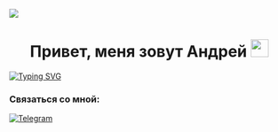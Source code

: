![](https://komarev.com/ghpvc/?username=UserGitHub37&label=PROFILE+VIEWS)

<h1 align="center">Привет, меня зовут Андрей</a>
<img src="https://github.com/blackcater/blackcater/raw/main/images/Hi.gif" height="32"/></h1>
<a align="center" href="https://git.io/typing-svg"><img src="https://readme-typing-svg.herokuapp.com?font=Fira+Code&size=25&duration=3000&color=C9E1B7&background=1E0AFF&center=true&vCenter=true&multiline=true&width=550&height=60&lines=%D0%AF+Junior+frontend+%D1%80%D0%B0%D0%B7%D1%80%D0%B0%D0%B1%D0%BE%D1%82%D1%87%D0%B8%D0%BA" alt="Typing SVG" /></a>

### Связаться со мной:
[![Telegram](https://img.shields.io/badge/-Telegram-141130?style=for-the-badge&logo=Telegram)](https://t.me/UserGitHub37)
